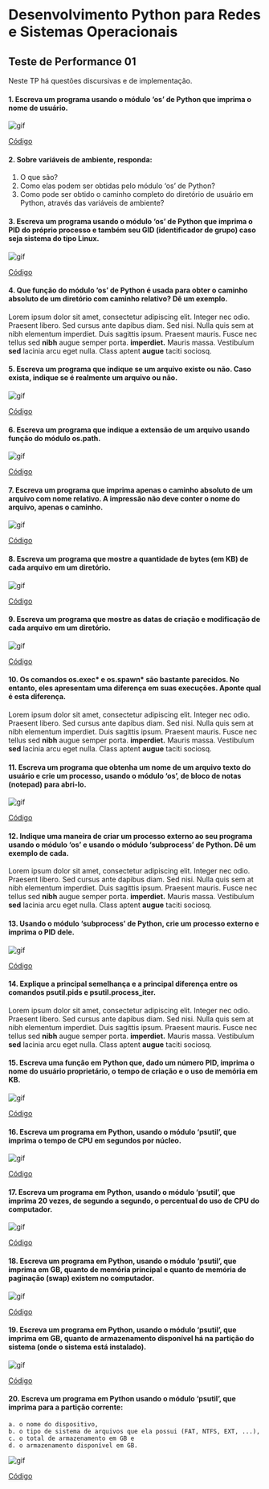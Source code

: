 # Desenvolvimento Python para Redes e Sistemas Operacionais

## Teste de Performance 01
Neste TP há questões discursivas e de implementação.

#### 1. Escreva um programa usando o módulo ‘os’ de Python que imprima o nome de usuário.

![gif](/gifs/questao01.gif)

[Código](https://github.com/franciscocamellon/Francisco_Camello_DR2_AT/questao_01.py)




#### 2. Sobre variáveis de ambiente, responda:
1. O que são?
1. Como elas podem ser obtidas pelo módulo ‘os’ de Python?
1. Como pode ser obtido o caminho completo do diretório de usuário em Python, através das variáveis de ambiente?







#### 3. Escreva um programa usando o módulo ‘os’ de Python que imprima o PID do próprio processo e também seu GID (identificador de grupo) caso seja sistema do tipo Linux.

![gif](/gifs/questao03.gif)

[Código](https://github.com/franciscocamellon/Francisco_Camello_DR2_AT/questao_03.py)






#### 4. Que função do módulo ‘os’ de Python é usada para obter o caminho absoluto de um diretório com caminho relativo? Dê um exemplo.
<p>Lorem ipsum dolor sit amet, consectetur adipiscing elit. Integer nec odio. Praesent libero. Sed cursus ante dapibus diam. Sed nisi. Nulla quis sem at nibh elementum imperdiet. Duis sagittis ipsum. Praesent mauris. Fusce nec tellus sed <b>nibh</b> augue semper porta. <b>imperdiet.</b> Mauris massa. Vestibulum <b>sed</b> lacinia arcu eget nulla. Class aptent <b>augue</b> taciti sociosq.</p>






#### 5. Escreva um programa que indique se um arquivo existe ou não. Caso exista, indique se é realmente um arquivo ou não.

![gif](/gifs/questao06.gif)

[Código](https://github.com/franciscocamellon/Francisco_Camello_DR2_AT/questao_06.py)



#### 6. Escreva um programa que indique a extensão de um arquivo usando função do módulo os.path.

![gif](/gifs/questao06.gif)

[Código](https://github.com/franciscocamellon/Francisco_Camello_DR2_AT/questao_06.py)






#### 7. Escreva um programa que imprima apenas o caminho absoluto de um arquivo com nome relativo. A impressão não deve conter o nome do arquivo, apenas o caminho.

![gif](/gifs/questao07.gif)

[Código](https://github.com/franciscocamellon/Francisco_Camello_DR2_AT/questao_07.py)






#### 8. Escreva um programa que mostre a quantidade de bytes (em KB) de cada arquivo em um diretório.

![gif](/gifs/questao08.gif)

[Código](https://github.com/franciscocamellon/Francisco_Camello_DR2_AT/questao_08.py)






#### 9. Escreva um programa que mostre as datas de criação e modificação de cada arquivo em um diretório.

![gif](/gifs/questao09.gif)

[Código](https://github.com/franciscocamellon/Francisco_Camello_DR2_AT/questao_09.py)






#### 10. Os comandos os.exec* e os.spawn* são bastante parecidos. No entanto, eles apresentam uma diferença em suas execuções. Aponte qual é esta diferença.
<p>Lorem ipsum dolor sit amet, consectetur adipiscing elit. Integer nec odio. Praesent libero. Sed cursus ante dapibus diam. Sed nisi. Nulla quis sem at nibh elementum imperdiet. Duis sagittis ipsum. Praesent mauris. Fusce nec tellus sed <b>nibh</b> augue semper porta. <b>imperdiet.</b> Mauris massa. Vestibulum <b>sed</b> lacinia arcu eget nulla. Class aptent <b>augue</b> taciti sociosq.</p>







#### 11. Escreva um programa que obtenha um nome de um arquivo texto do usuário e crie um processo, usando o módulo ‘os’, de bloco de notas (notepad) para abri-lo.

![gif](/gifs/questao11.gif)

[Código](https://github.com/franciscocamellon/Francisco_Camello_DR2_AT/questao_11.py)






#### 12. Indique uma maneira de criar um processo externo ao seu programa usando o módulo ‘os’ e usando o módulo ‘subprocess’ de Python. Dê um exemplo de cada.
<p>Lorem ipsum dolor sit amet, consectetur adipiscing elit. Integer nec odio. Praesent libero. Sed cursus ante dapibus diam. Sed nisi. Nulla quis sem at nibh elementum imperdiet. Duis sagittis ipsum. Praesent mauris. Fusce nec tellus sed <b>nibh</b> augue semper porta. <b>imperdiet.</b> Mauris massa. Vestibulum <b>sed</b> lacinia arcu eget nulla. Class aptent <b>augue</b> taciti sociosq.</p>








#### 13. Usando o módulo ‘subprocess’ de Python, crie um processo externo e imprima o PID dele.
![gif](/gifs/questao13.gif)

[Código](https://github.com/franciscocamellon/Francisco_Camello_DR2_AT/questao_13.py)


#### 14. Explique a principal semelhança e a principal diferença entre os comandos psutil.pids e psutil.process_iter.
<p>Lorem ipsum dolor sit amet, consectetur adipiscing elit. Integer nec odio. Praesent libero. Sed cursus ante dapibus diam. Sed nisi. Nulla quis sem at nibh elementum imperdiet. Duis sagittis ipsum. Praesent mauris. Fusce nec tellus sed <b>nibh</b> augue semper porta. <b>imperdiet.</b> Mauris massa. Vestibulum <b>sed</b> lacinia arcu eget nulla. Class aptent <b>augue</b> taciti sociosq.</p>

#### 15. Escreva uma função em Python que, dado um número PID, imprima o nome do usuário proprietário, o tempo de criação e o uso de memória em KB.
![gif](/gifs/questao13.gif)

[Código](https://github.com/franciscocamellon/Francisco_Camello_DR2_AT/questao_13.py)

#### 16. Escreva um programa em Python, usando o módulo ‘psutil’, que imprima o tempo de CPU em segundos por núcleo.
![gif](/gifs/questao13.gif)

[Código](https://github.com/franciscocamellon/Francisco_Camello_DR2_AT/questao_13.py)

#### 17. Escreva um programa em Python, usando o módulo ‘psutil’, que imprima 20 vezes, de segundo a segundo, o percentual do uso de CPU do computador.
![gif](/gifs/questao13.gif)

[Código](https://github.com/franciscocamellon/Francisco_Camello_DR2_AT/questao_13.py)

#### 18. Escreva um programa em Python, usando o módulo ‘psutil’, que imprima em GB, quanto de memória principal e quanto de memória de paginação (swap) existem no computador.
![gif](/gifs/questao13.gif)

[Código](https://github.com/franciscocamellon/Francisco_Camello_DR2_AT/questao_13.py)

#### 19. Escreva um programa em Python, usando o módulo ‘psutil’, que imprima em GB, quanto de armazenamento disponível há na partição do sistema (onde o sistema está instalado).
![gif](/gifs/questao13.gif)

[Código](https://github.com/franciscocamellon/Francisco_Camello_DR2_AT/questao_13.py)

#### 20. Escreva um programa em Python usando o módulo ‘psutil’, que imprima para a partição corrente:
    a. o nome do dispositivo,
    b. o tipo de sistema de arquivos que ela possui (FAT, NTFS, EXT, ...),
    c. o total de armazenamento em GB e
    d. o armazenamento disponível em GB.

![gif](/gifs/questao13.gif)

[Código](https://github.com/franciscocamellon/Francisco_Camello_DR2_AT/questao_13.py)